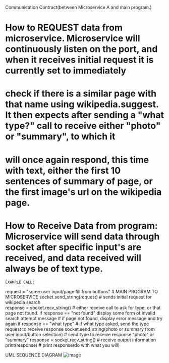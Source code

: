 Communication Contract(between Microservice A and main program.)
# How to REQUEST data from microservice. Microservice will continuously listen on the port, and when it receives initial request it is currently set to immediately 
#     check if there is a similar page with that name using wikipedia.suggest. It then expects after sending a "what type?" call to receive either "photo" or "summary", to which it 
#	will once again respond, this time with text, either the first 10 sentences of summary of page, or the first image's url on the wikipedia page.

# How to Receive Data from program: Microservice will send data through socket after specific input's are received, and data received will always be of text type.
	EXAMPLE CALL: 
request = "some user input/page fill from buttons"                    # MAIN PROGRAM TO MICROSERVICE
socket.send_string(request)	# sends initial request for wikipedia search		
response = socket.recv_string()       # either receive call to ask for type, or that page not found.
if response == "not found" 
display some form of invalid search attempt message	# if page not found, display error message and try again
if response == "what type"	# if what type asked, send the type request to receive response
socket.send_string(photo or summary from user input/button selection)	# send type to receive response "photo" or "summary"
	response = socket.recv_string()		# receive output information
	print(response)		# print response(do with what you will)









UML SEQUENCE DIAGRAM
 ![image](https://github.com/user-attachments/assets/e894b40e-cd69-4a90-ab88-6fd34a82af93)


